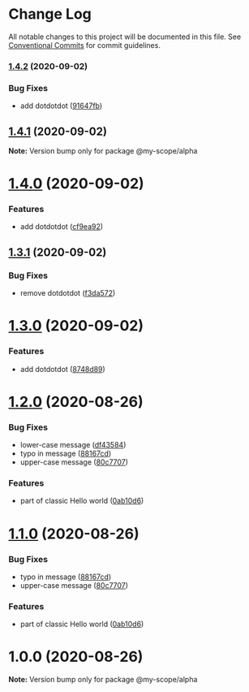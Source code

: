 # Change Log

All notable changes to this project will be documented in this file.
See [Conventional Commits](https://conventionalcommits.org) for commit guidelines.

### [1.4.2](https://github.com/rizalibnu/lerna-conventional-commits-example/compare/@my-scope/alpha@1.4.1...@my-scope/alpha@1.4.2) (2020-09-02)


### Bug Fixes

* add dotdotdot ([91647fb](https://github.com/rizalibnu/lerna-conventional-commits-example/commit/91647fb857f27c0e5365e32f10286ded309d60eb))



## [1.4.1](https://github.com/rizalibnu/lerna-conventional-commits-example/compare/@my-scope/alpha@1.4.0...@my-scope/alpha@1.4.1) (2020-09-02)

**Note:** Version bump only for package @my-scope/alpha






# [1.4.0](https://github.com/rizalibnu/lerna-conventional-commits-example/compare/@my-scope/alpha@1.3.1...@my-scope/alpha@1.4.0) (2020-09-02)


### Features

* add dotdotdot ([cf9ea92](https://github.com/rizalibnu/lerna-conventional-commits-example/commit/cf9ea9207481e9e2cdce8f75728d4210f49946d5))



## [1.3.1](https://github.com/rizalibnu/lerna-conventional-commits-example/compare/@my-scope/alpha@1.3.0...@my-scope/alpha@1.3.1) (2020-09-02)


### Bug Fixes

* remove dotdotdot ([f3da572](https://github.com/rizalibnu/lerna-conventional-commits-example/commit/f3da572a05a7b7ade3592da590c9a8b7fcfc0e2b))


# [1.3.0](https://github.com/Everettss/lerna-conventional-commits-example/compare/@my-scope/alpha@1.2.0...@my-scope/alpha@1.3.0) (2020-09-02)


### Features

* add dotdotdot ([8748d89](https://github.com/Everettss/lerna-conventional-commits-example/commit/8748d897fbba4b82fce888bd637c08d088c59753))





<a name="1.2.0"></a>
# [1.2.0](https://github.com/Everettss/lerna-conventional-commits-example/compare/@my-scope/alpha@1.0.0...@my-scope/alpha@1.2.0) (2020-08-26)


### Bug Fixes

* lower-case message ([df43584](https://github.com/Everettss/lerna-conventional-commits-example/commit/df43584))
* typo in message ([88167cd](https://github.com/Everettss/lerna-conventional-commits-example/commit/88167cd))
* upper-case message ([80c7707](https://github.com/Everettss/lerna-conventional-commits-example/commit/80c7707))


### Features

* part of classic Hello world ([0ab10d6](https://github.com/Everettss/lerna-conventional-commits-example/commit/0ab10d6))




<a name="1.1.0"></a>
# [1.1.0](https://github.com/Everettss/lerna-conventional-commits-example/compare/@my-scope/alpha@1.0.0...@my-scope/alpha@1.1.0) (2020-08-26)


### Bug Fixes

* typo in message ([88167cd](https://github.com/Everettss/lerna-conventional-commits-example/commit/88167cd))
* upper-case message ([80c7707](https://github.com/Everettss/lerna-conventional-commits-example/commit/80c7707))


### Features

* part of classic Hello world ([0ab10d6](https://github.com/Everettss/lerna-conventional-commits-example/commit/0ab10d6))




<a name="1.0.0"></a>
# 1.0.0 (2020-08-26)




**Note:** Version bump only for package @my-scope/alpha
